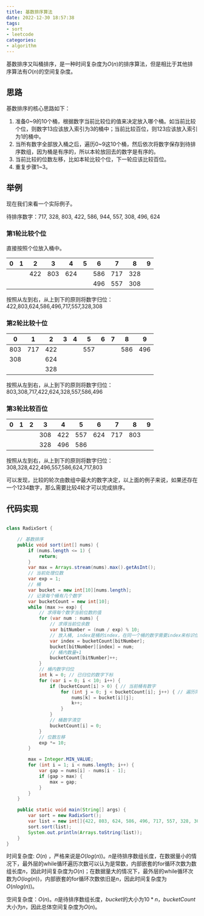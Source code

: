 ```yaml
---
title: 基数排序算法
date: 2022-12-30 18:57:38
tags:
- sort
- leetcode
categories:
- algorithm
---
```


基数排序又叫桶排序，是一种时间复杂度为$O(n)$的排序算法，但是相比于其他排序算法有$O(n)$的空间复杂度。

## 思路

基数排序的核心思路如下：

1. 准备0~9的10个桶，根据数字当前比较位的值来决定放入哪个桶。如当前比较个位，则数字13应该放入索引为3的桶中；当前比较百位，则123应该放入索引为1的桶中。
2. 当所有数字全部放入桶之后，遍历0~9这10个桶，然后依次将数字保存到待排序数组，因为桶是有序的，所以本轮放回去的数字是有序的。
3. 当前比较的位数左移，比如本轮比较个位，下一轮应该比较百位。
4. 重复步骤1~3。

## 举例

现在我们来看一个实际例子。

待排序数字：717, 328, 803, 422, 586, 944, 557, 308, 496, 624

### 第1轮比较个位

直接按照个位放入桶中。

| 0    | 1    | 2    | 3    | 4    | 5    | 6    | 7    | 8    | 9    |
| ---- | ---- | ---- | ---- | ---- | ---- | ---- | ---- | ---- | ---- |
|      |      | 422  | 803  | 624  |      | 586  | 717  | 328  |      |
|      |      |      |      |      |      | 496  | 557  | 308  |      |

按照从左到右，从上到下的原则将数字归位：422,803,624,586,496,717,557,328,308

### 第2轮比较十位

| 0    | 1    | 2    | 3    | 4    | 5    | 6    | 7    | 8    | 9    |
| ---- | ---- | ---- | ---- | ---- | ---- | ---- | ---- | ---- | ---- |
| 803  | 717  | 422  |      |      | 557  |      |      | 586  | 496  |
| 308  |      | 624  |      |      |      |      |      |      |      |
|      |      | 328  |      |      |      |      |      |      |      |

按照从左到右，从上到下的原则将数字归位：803,308,717,422,624,328,557,586,496

### 第3轮比较百位

| 0    | 1    | 2    | 3    | 4    | 5    | 6    | 7    | 8    | 9    |
| ---- | ---- | ---- | ---- | ---- | ---- | ---- | ---- | ---- | ---- |
|      |      |      | 308  | 422  | 557  | 624  | 717  | 803  |      |
|      |      |      | 328  | 496  | 586  |      |      |      |      |

按照从左到右，从上到下的原则将数字归位：308,328,422,496,557,586,624,717,803

可以发现，比较的轮次由数组中最大的数字决定，以上面的例子来说，如果还存在一个1234数字，那么需要比较4轮才可以完成排序。

## 代码实现

```java

class RadixSort {

    // 基数排序
    public void sort(int[] nums) {
        if (nums.length <= 1) {
            return;
        }
        var max = Arrays.stream(nums).max().getAsInt();
        // 当前处理位数
        var exp = 1;
        // 桶
        var bucket = new int[10][nums.length];
        // 记录每个桶有几个数字
        var bucketCount = new int[10];
        while (max >= exp) {
            // 求得每个数字当前位数的值
            for (var num : nums) {
                // 求得当前位余数
                var bitNumber = (num / exp) % 10;
                // 放入桶, index是桶的index，在同一个桶的数字需要index来标识位置
                var index = bucketCount[bitNumber];
                bucket[bitNumber][index] = num;
                // 桶内数量+1
                bucketCount[bitNumber]++;
            }
            // 桶内数字归位
            int k = 0; // 已归位的数字下标
            for (var i = 0; i < 10; i++) {
                if (bucketCount[i] > 0) { // 当前桶有数字
                    for (int j = 0; j < bucketCount[i]; j++) { // 遍历同一个桶的数字
                        nums[k] = bucket[i][j];
                        k++;
                    }
                }
                // 桶数字清空
                bucketCount[i] = 0;
            }
            // 位数左移
            exp *= 10;
        }

        max = Integer.MIN_VALUE;
        for (int i = 1; i < nums.length; i++) {
            var gap = nums[i] - nums[i - 1];
            if (gap > max) {
                max = gap;
            }
        }
    }

    public static void main(String[] args) {
        var sort = new RadixSort();
        var list = new int[]{422, 803, 624, 586, 496, 717, 557, 328, 308};
        sort.sort(list);
        System.out.println(Arrays.toString(list));
    }
}
```

时间复杂度: $O(n)$ ，严格来说是$O(log(n))$。$n$是待排序数组长度，在数据量小的情况下，最外层的while循环遍历次数可以认为是常数，内部嵌套的for循环次数为数组长度$n$，因此时间复杂度为$O(n)$；在数据量大的情况下，最外层的while循环次数为$O(log(n))$，内部嵌套的for循环次数依旧是$n$，因此时间复杂度为$O(nlog(n))$。

空间复杂度：$O(n)$。$n$是待排序数组长度，$bucket$的大小为$10*n$，$bucketCount$大小为$n$，因此总体空间复杂度为$O(n)$。
